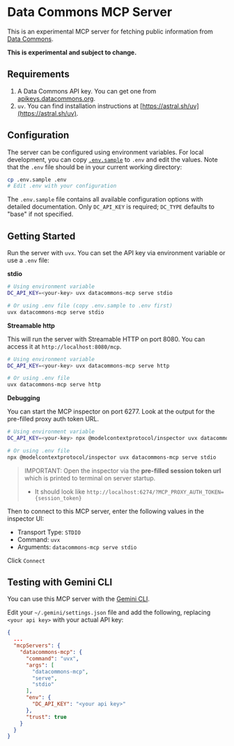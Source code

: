 # Data Commons MCP Server

This is an experimental MCP server for fetching public information from [Data Commons](https://datacommons.org/).

**This is experimental and subject to change.**

## Requirements

1.  A Data Commons API key. You can get one from [apikeys.datacommons.org](https://apikeys.datacommons.org/).
2.  `uv`. You can find installation instructions at [https://astral.sh/uv](https://astral.sh/uv).

## Configuration

The server can be configured using environment variables. For local development, you can copy [`.env.sample`](.env.sample) to `.env` and edit the values.
Note that the `.env` file should be in your current working directory:

```bash
cp .env.sample .env
# Edit .env with your configuration
```

The `.env.sample` file contains all available configuration options with detailed documentation. Only `DC_API_KEY` is required; `DC_TYPE` defaults to "base" if not specified.

## Getting Started

Run the server with `uvx`. You can set the API key via environment variable or use a `.env` file:

**stdio**

```bash
# Using environment variable
DC_API_KEY=<your-key> uvx datacommons-mcp serve stdio

# Or using .env file (copy .env.sample to .env first)
uvx datacommons-mcp serve stdio
```

**Streamable http**

This will run the server with Streamable HTTP on port 8080. You can access it at `http://localhost:8080/mcp`.

```bash
# Using environment variable
DC_API_KEY=<your-key> uvx datacommons-mcp serve http

# Or using .env file
uvx datacommons-mcp serve http
```

**Debugging**

You can start the MCP inspector on port 6277. Look at the output for the pre-filled proxy auth token URL.

```bash
# Using environment variable
DC_API_KEY=<your-key> npx @modelcontextprotocol/inspector uvx datacommons-mcp serve stdio

# Or using .env file
npx @modelcontextprotocol/inspector uvx datacommons-mcp serve stdio
```

> IMPORTANT: Open the inspector via the **pre-filled session token url** which is printed to terminal on server startup.
> * It should look like `http://localhost:6274/?MCP_PROXY_AUTH_TOKEN={session_token}`

Then to connect to this MCP server, enter the following values in the inspector UI:

- Transport Type: `STDIO`
- Command: `uvx`
- Arguments: `datacommons-mcp serve stdio`

Click `Connect`

## Testing with Gemini CLI

You can use this MCP server with the [Gemini CLI](https://github.com/google-gemini/gemini-cli).

Edit your `~/.gemini/settings.json` file and add the following, replacing `<your api key>` with your actual API key:

```json
{
  ...
  "mcpServers": {
    "datacommons-mcp": {
      "command": "uvx",
      "args": [
        "datacommons-mcp",
        "serve",
        "stdio"
      ],
      "env": {
        "DC_API_KEY": "<your api key>"
      },
      "trust": true
    }
  }
}
```
